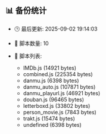 ## 📊 备份统计

- 🕒 最后更新: 2025-09-02 19:14:03
- 📁 脚本数量: 10
- 📄 脚本列表:

  - IMDb.js (14921 bytes)
  - combined.js (225354 bytes)
  - danmu.js (6398 bytes)
  - danmu_auto.js (107871 bytes)
  - danmu_playurl.js (46921 bytes)
  - douban.js (96465 bytes)
  - letterboxd.js (33802 bytes)
  - person_movie.js (7843 bytes)
  - trakt.js (15474 bytes)
  - undefined (6398 bytes)
